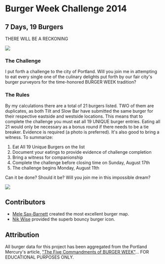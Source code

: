 # Burger Week Challenge 2014

## 7 Days, 19 Burgers

THERE WILL BE A RECKONING

![](http://33.media.tumblr.com/7e88625566f7aa6b5785ea0fd803e1e5/tumblr_mer07fCs8W1qjepd7o2_400.gif)

### The Challenge

I put forth a challenge to the city of Portland. Will you join me in attempting to eat every single one of the culinary delights put forth by our fair city's burger purveyors for the time-honored BURGER WEEK tradition?

### The Rules

By my calculations there are a total of 21 burgers listed. TWO of them are duplicates, as both Tilt and Slow Bar have submitted the same burger for their respective eastside and westside locations. This means that to complete the challenge you must eat all 19 UNIQUE burger entries. Eating all 21 would only be necessary as a bonus round if there needs to be a tie breaker. Evidence is required (a photo is preferred). It's also good to bring a witness. To summarize:

1. Eat All 19 Unique Burgers on the list
1. Document your eatings to provide evidence of challenge completion
1. Bring a witness for companionship
1. Complete the challenge before closing time on Sunday, August 17th
1. The challenge begins Monday, August 11th

Can it be done? Should it be? Will you join me in this impossible dream?

![](http://aht.seriouseats.com/images/2011/08/20110824-pusheen-burger.gif)

## Contributors

* [Mele Sax-Barnett](http://pdxmele.com/) created the most excellent burger map.
* [Nik Wise](https://github.com/nikolaswise) provided the superb bouncy burger icon.

## Attribution

All burger data for this project has been aggregated from the Portland Mercury's article, ["The Five Commandments of BURGER WEEK"](http://www.portlandmercury.com/portland/the-five-commandments-of-burger-week/Content?oid=13213589)... FOR EDUCATIONAL PURPOSES ONLY.
